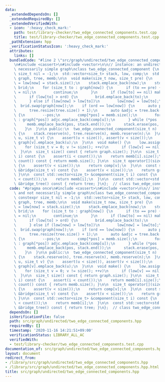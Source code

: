 ```yaml
---
data:
  _extendedDependsOn: []
  _extendedRequiredBy: []
  _extendedVerifiedWith:
  - icon: ':heavy_check_mark:'
    path: test/library-checker/two_edge_connected_components.test.cpp
    title: test/library-checker/two_edge_connected_components.test.cpp
  _pathExtension: hpp
  _verificationStatusIcon: ':heavy_check_mark:'
  attributes:
    links: []
  bundledCode: "#line 2 \"src/graph/undirected/two_edge_connected_components.hpp\"\
    \n#include <cassert>\n#include <vector>\n\n// instance: an undirected and not\
    \ necessarily simple graph\nclass two_edge_connected_component {\n  static constexpr\
    \ size_t nil = -1;\n  std::vector<size_t> stack, low, comp;\n  std::vector<std::vector<size_t>>\
    \ graph, tree, memb;\n\n  void make(size_t now, size_t pre) {\n    size_t ord\
    \ = low[now] = stack.size();\n    stack.emplace_back(now);\n    std::vector<size_t>\
    \ brid;\n    for (size_t to : graph[now]) {\n      if (to == pre) {\n        pre\
    \ = nil;\n        continue;\n      }\n      if (low[to] == nil) make(to, now);\n\
    \      if (low[to] > ord) {\n        brid.emplace_back(to);\n        graph[to].emplace_back(now);\n\
    \      } else if (low[now] > low[to])\n        low[now] = low[to];\n    }\n  \
    \  brid.swap(graph[now]);\n    if (ord == low[now]) {\n      auto pos = stack.end();\n\
    \      tree.resize(tree.size() + 1);\n      auto &adjc = tree.back();\n      do\
    \ {\n        --pos;\n        comp[*pos] = memb.size();\n        for (size_t u\
    \ : graph[*pos]) adjc.emplace_back(comp[u]);\n      } while (*pos != now);\n \
    \     memb.emplace_back(pos, stack.end());\n      stack.erase(pos, stack.end());\n\
    \    }\n  }\n\n public:\n  two_edge_connected_component(size_t n) : comp(n), graph(n)\
    \ {\n    stack.reserve(n), tree.reserve(n), memb.reserve(n);\n  }\n\n  void add_edge(size_t\
    \ u, size_t v) {\n    assert(u < size()), assert(v < size());\n    graph[u].emplace_back(v),\
    \ graph[v].emplace_back(u);\n  }\n\n  void make() {\n    low.assign(size(), nil);\n\
    \    for (size_t v = 0; v != size(); ++v)\n      if (low[v] == nil) make(v, nil);\n\
    \  }\n\n  size_t size() const { return graph.size(); }\n\n  size_t size(size_t\
    \ i) const {\n    assert(i < count());\n    return memb[i].size();\n  }\n\n  size_t\
    \ count() const { return memb.size(); }\n\n  size_t operator[](size_t v) const\
    \ {\n    assert(v < size());\n    return comp[v];\n  }\n\n  const std::vector<size_t>\
    \ &bridge(size_t v) const {\n    assert(v < size());\n    return graph[v];\n \
    \ }\n\n  const std::vector<size_t> &component(size_t i) const {\n    assert(i\
    \ < count());\n    return memb[i];\n  }\n\n  const std::vector<std::vector<size_t>>\
    \ &bridge_tree() const { return tree; }\n};  // class two_edge_connected_component\n"
  code: "#pragma once\n#include <cassert>\n#include <vector>\n\n// instance: an undirected\
    \ and not necessarily simple graph\nclass two_edge_connected_component {\n  static\
    \ constexpr size_t nil = -1;\n  std::vector<size_t> stack, low, comp;\n  std::vector<std::vector<size_t>>\
    \ graph, tree, memb;\n\n  void make(size_t now, size_t pre) {\n    size_t ord\
    \ = low[now] = stack.size();\n    stack.emplace_back(now);\n    std::vector<size_t>\
    \ brid;\n    for (size_t to : graph[now]) {\n      if (to == pre) {\n        pre\
    \ = nil;\n        continue;\n      }\n      if (low[to] == nil) make(to, now);\n\
    \      if (low[to] > ord) {\n        brid.emplace_back(to);\n        graph[to].emplace_back(now);\n\
    \      } else if (low[now] > low[to])\n        low[now] = low[to];\n    }\n  \
    \  brid.swap(graph[now]);\n    if (ord == low[now]) {\n      auto pos = stack.end();\n\
    \      tree.resize(tree.size() + 1);\n      auto &adjc = tree.back();\n      do\
    \ {\n        --pos;\n        comp[*pos] = memb.size();\n        for (size_t u\
    \ : graph[*pos]) adjc.emplace_back(comp[u]);\n      } while (*pos != now);\n \
    \     memb.emplace_back(pos, stack.end());\n      stack.erase(pos, stack.end());\n\
    \    }\n  }\n\n public:\n  two_edge_connected_component(size_t n) : comp(n), graph(n)\
    \ {\n    stack.reserve(n), tree.reserve(n), memb.reserve(n);\n  }\n\n  void add_edge(size_t\
    \ u, size_t v) {\n    assert(u < size()), assert(v < size());\n    graph[u].emplace_back(v),\
    \ graph[v].emplace_back(u);\n  }\n\n  void make() {\n    low.assign(size(), nil);\n\
    \    for (size_t v = 0; v != size(); ++v)\n      if (low[v] == nil) make(v, nil);\n\
    \  }\n\n  size_t size() const { return graph.size(); }\n\n  size_t size(size_t\
    \ i) const {\n    assert(i < count());\n    return memb[i].size();\n  }\n\n  size_t\
    \ count() const { return memb.size(); }\n\n  size_t operator[](size_t v) const\
    \ {\n    assert(v < size());\n    return comp[v];\n  }\n\n  const std::vector<size_t>\
    \ &bridge(size_t v) const {\n    assert(v < size());\n    return graph[v];\n \
    \ }\n\n  const std::vector<size_t> &component(size_t i) const {\n    assert(i\
    \ < count());\n    return memb[i];\n  }\n\n  const std::vector<std::vector<size_t>>\
    \ &bridge_tree() const { return tree; }\n};  // class two_edge_connected_component\n"
  dependsOn: []
  isVerificationFile: false
  path: src/graph/undirected/two_edge_connected_components.hpp
  requiredBy: []
  timestamp: '2020-11-16 14:21:51+09:00'
  verificationStatus: LIBRARY_ALL_AC
  verifiedWith:
  - test/library-checker/two_edge_connected_components.test.cpp
documentation_of: src/graph/undirected/two_edge_connected_components.hpp
layout: document
redirect_from:
- /library/src/graph/undirected/two_edge_connected_components.hpp
- /library/src/graph/undirected/two_edge_connected_components.hpp.html
title: src/graph/undirected/two_edge_connected_components.hpp
---
```


